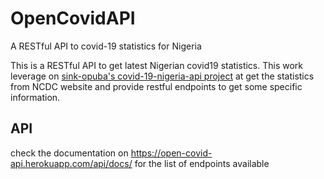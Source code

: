 # OpenCovidAPI

A RESTful API to covid-19 statistics for Nigeria

This is a RESTful API to get latest Nigerian covid19 statistics.
This work leverage on [sink-opuba's covid-19-nigeria-api project](https://github.com/sink-opuba/covid-19-nigeria-api) at
get the statistics from NCDC website and provide restful endpoints to get some
specific information.

<!-- This project is hosted on heroku at https://nigerian-covid-19-api.herokuapp.com. feel free to call the api -->

<!-- ## Customization
Note: to change the source of the covid19 data, change the value for sourceApiUri
in application.properties file, but bear it in mind that you may have to
handle some things if the json format returned by your source is totally
different from the default one. -->

## API

check the documentation on https://open-covid-api.herokuapp.com/api/docs/ for the list of endpoints available
